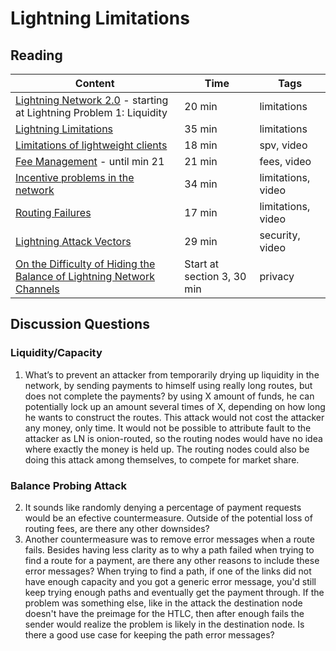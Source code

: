 # Lightning Limitations

## Reading

| Content                                                                                       | Time  | Tags                    |
|-----------------------------------------------------------------------------------------------|-------|-------------------------|
[Lightning Network 2.0](https://blog.theabacus.io/lightning-network-2-0-b878b9bb356e#:~:text=Lightning%20Problem%201%3A%20Liquidity) - starting at Lightning Problem 1: Liquidity | 20 min | limitations |
[Lightning Limitations](http://diyhpl.us/wiki/transcripts/boltathon/2019-04-06-alex-bosworth-major-limitations/) | 35 min | limitations |
[Limitations of lightweight clients](https://youtu.be/ULVItljEiFE) | 18 min | spv, video |
[Fee Management](https://youtu.be/r8S3iELg9_U) - until min 21 | 21 min | fees, video |
[Incentive problems in the network](https://youtu.be/lByQUr7zPr0) | 34 min | limitations, video |
[Routing Failures](https://youtu.be/z5vEyvc2vrE) | 17 min | limitations, video |
[Lightning Attack Vectors](https://youtu.be/R5cSrftd8nc) | 29 min | security, video |
[On the Difficulty of Hiding the Balance of Lightning Network Channels](https://eprint.iacr.org/2019/328.pdf) | Start at section 3, 30 min | privacy |

## Discussion Questions

### Liquidity/Capacity
1. What’s to prevent an attacker from temporarily drying up liquidity in the network, by sending payments to himself using really long routes, but does not complete the payments? by using X amount of funds, he can potentially lock up an amount several times of X, depending on how long he wants to construct the routes. This attack would not cost the attacker any money, only time. It would not be possible to attribute fault to the attacker as LN is onion-routed, so the routing nodes would have no idea where exactly the money is held up. The routing nodes could also be doing this attack among themselves, to compete for market share.

### Balance Probing Attack
2. 	It sounds like randomly denying a percentage of payment requests would be an efective countermeasure. Outside of the potential loss of routing fees, are there any other downsides?
3. Another countermeasure was to remove error messages when a route fails. Besides having less clarity as to why a path failed when trying to find a route for a payment, are there any other reasons to include these error messages? When trying to find a path, if one of the links did not have enough capacity and you got a generic error message, you'd still keep trying enough paths and eventually get the payment through. If the problem was something else, like in the attack the destination node doesn't have the preimage for the HTLC, then after enough fails the sender would realize the problem is likely in the destination node. Is there a good use case for keeping the path error messages?
